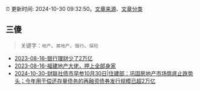 :alarm_clock: 更新时间: 2024-10-30 09:32:50。[文章来源](/README.md)、[文章分类](/TAGS.md)

## 三傻


> 关键字：`地产`、`房地产`、`银行`、`保险`



- [2023-08-16-银行理财少了2万亿](https://www.aicaijing.com.cn/article/18565) 
- [2023-08-16-福建地产大佬，押上全部身家](https://www.aicaijing.com.cn/article/18567) 
- [2024-10-30-财联社债市早参10月30日|住建部：巩固房地产市场筑底止跌势头；今年用于偿还存量债务的再融资债券发行规模已超2万亿](https://www.cls.cn/detail/1842013) 
